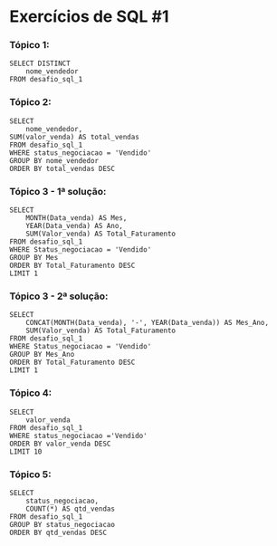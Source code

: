 # Exercícios de SQL #1

### Tópico 1:
    
    SELECT DISTINCT
        nome_vendedor
    FROM desafio_sql_1


### Tópico 2:

    SELECT
        nome_vendedor,
    SUM(valor_venda) AS total_vendas  
    FROM desafio_sql_1
    WHERE status_negociacao = 'Vendido'
    GROUP BY nome_vendedor
    ORDER BY total_vendas DESC


### Tópico 3 - 1ª solução:

    SELECT 
        MONTH(Data_venda) AS Mes,
        YEAR(Data_venda) AS Ano,
        SUM(Valor_venda) AS Total_Faturamento
    FROM desafio_sql_1
    WHERE Status_negociacao = 'Vendido'
    GROUP BY Mes
    ORDER BY Total_Faturamento DESC
    LIMIT 1

### Tópico 3 - 2ª solução:

    SELECT 
        CONCAT(MONTH(Data_venda), '-', YEAR(Data_venda)) AS Mes_Ano,
        SUM(Valor_venda) AS Total_Faturamento
    FROM desafio_sql_1
    WHERE Status_negociacao = 'Vendido'
    GROUP BY Mes_Ano
    ORDER BY Total_Faturamento DESC
    LIMIT 1


### Tópico 4:

    SELECT
        valor_venda
    FROM desafio_sql_1
    WHERE status_negociacao ='Vendido'
    ORDER BY valor_venda DESC
    LIMIT 10


### Tópico 5:

    SELECT
        status_negociacao,
        COUNT(*) AS qtd_vendas
    FROM desafio_sql_1
    GROUP BY status_negociacao
    ORDER BY qtd_vendas DESC


